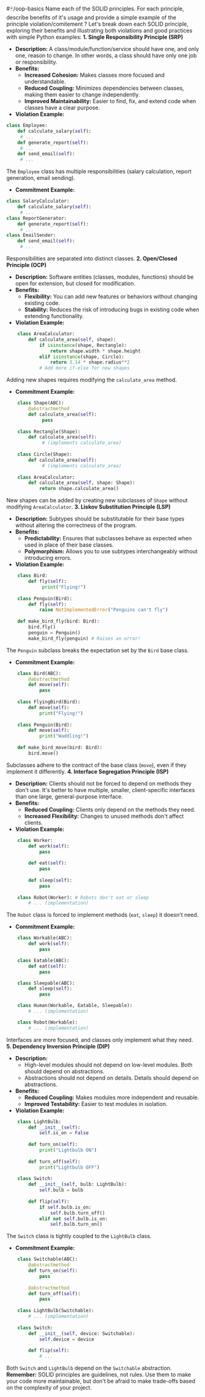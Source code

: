 #🃏/oop-basics 
Name each of the SOLID principles. For each principle, describe benefits of it's usage and provide a simple example of the principle violation/comitement
?
Let's break down each SOLID principle, exploring their benefits and illustrating both violations and good practices with simple Python examples:
**1. Single Responsibility Principle (SRP)**
   - **Description:** A class/module/function/service should have one, and only one, reason to change. In other words, a class should have only one job or responsibility.
   - **Benefits:**
      - **Increased Cohesion:** Makes classes more focused and understandable.
      - **Reduced Coupling:**  Minimizes dependencies between classes, making them easier to change independently.
      - **Improved Maintainability:**  Easier to find, fix, and extend code when classes have a clear purpose.
   - **Violation Example:**
```python
class Employee:
	def calculate_salary(self):
	 # ...
	def generate_report(self):
	 # ...
	def send_email(self):
	 # ... 
```
The `Employee` class has multiple responsibilities (salary calculation, report generation, email sending).
   - **Commitment Example:**
```python
class SalaryCalculator:
	def calculate_salary(self):
	 # ...
class ReportGenerator:
	def generate_report(self):
	 # ...
class EmailSender:
	def send_email(self):
	 # ... 
```
Responsibilities are separated into distinct classes.
**2. Open/Closed Principle (OCP)**
   - **Description:** Software entities (classes, modules, functions) should be open for extension, but closed for modification.
   - **Benefits:**
     - **Flexibility:** You can add new features or behaviors without changing existing code.
     - **Stability:** Reduces the risk of introducing bugs in existing code when extending functionality.
   - **Violation Example:**
```python
	class AreaCalculator:
		def calculate_area(self, shape):
			if isinstance(shape, Rectangle):
				return shape.width * shape.height
			elif isinstance(shape, Circle):
				return 3.14 * shape.radius**2
			# Add more if-else for new shapes 
```
Adding new shapes requires modifying the `calculate_area` method.
   - **Commitment Example:**
```python
	class Shape(ABC):
		@abstractmethod
		def calculate_area(self):
			 pass
			 
	class Rectangle(Shape):
		def calculate_area(self):
			 # (implements calculate_area)
		
	class Circle(Shape):
		def calculate_area(self):
			 # (implements calculate_area)
				
	class AreaCalculator:
		def calculate_area(self, shape: Shape):
			return shape.calculate_area()
```
New shapes can be added by creating new subclasses of `Shape` without modifying `AreaCalculator`.
**3. Liskov Substitution Principle (LSP)**
   - **Description:**  Subtypes should be substitutable for their base types without altering the correctness of the program.
   - **Benefits:**
      - **Predictability:** Ensures that subclasses behave as expected when used in place of their base classes.
      - **Polymorphism:** Allows you to use subtypes interchangeably without introducing errors.
   - **Violation Example:**
```python
	class Bird:
		def fly(self):
			 print("Flying!")
			 
	class Penguin(Bird): 
		def fly(self):
			raise NotImplementedError("Penguins can't fly")
			
	def make_bird_fly(bird: Bird):
		bird.fly()
		penguin = Penguin()
		make_bird_fly(penguin) # Raises an error!
```
The `Penguin` subclass breaks the expectation set by the `Bird` base class.
   - **Commitment Example:**
```python
	class Bird(ABC):
		@abstractmethod
		def move(self):
			pass
			
	class FlyingBird(Bird):
		def move(self):
			print("Flying!") 
			
	class Penguin(Bird):
		def move(self):
			print("Waddling!") 
		
	def make_bird_move(bird: Bird):
		bird.move()
```
Subclasses adhere to the contract of the base class (`move`), even if they implement it differently.
**4. Interface Segregation Principle (ISP)**
   - **Description:** Clients should not be forced to depend on methods they don't use. It's better to have multiple, smaller, client-specific interfaces than one large, general-purpose interface.
   - **Benefits:**
      - **Reduced Coupling:**  Clients only depend on the methods they need.
      - **Increased Flexibility:**  Changes to unused methods don't affect clients.
   - **Violation Example:**
```python
	class Worker:
		def work(self):
			pass
			
		def eat(self):
			pass
			
		def sleep(self):
			pass
			
	class Robot(Worker): # Robots don't eat or sleep
		# ... (implementation)
```
The `Robot` class is forced to implement methods (`eat`, `sleep`) it doesn't need.
   - **Commitment Example:**
```python
	class Workable(ABC):
		def work(self):
			pass

	class Eatable(ABC):
		def eat(self):
			pass

	class Sleepable(ABC):
		def sleep(self):
			pass

	class Human(Workable, Eatable, Sleepable):
		# ... (implementation)

	class Robot(Workable):
		# ... (implementation)
```
Interfaces are more focused, and classes only implement what they need.
**5. Dependency Inversion Principle (DIP)**
   - **Description:**
      - High-level modules should not depend on low-level modules. Both should depend on abstractions.
      - Abstractions should not depend on details. Details should depend on abstractions.
   - **Benefits:**
     - **Reduced Coupling:** Makes modules more independent and reusable.
     - **Improved Testability:** Easier to test modules in isolation.
   - **Violation Example:**
```python
	class LightBulb:
		def __init__(self):
			self.is_on = False
			
		def turn_on(self):
			print("Lightbulb ON")
			
		def turn_off(self):
			print("Lightbulb OFF")
			
	class Switch:
		def __init__(self, bulb: LightBulb):
			self.bulb = bulb
			
		def flip(self):
			if self.bulb.is_on:
				self.bulb.turn_off() 
			elif not self.bulb.is_on: 
				self.bulb.turn_on()
```
The `Switch` class is tightly coupled to the `LightBulb` class.
   - **Commitment Example:**
```python
	class Switchable(ABC):
		@abstractmethod
		def turn_on(self):
			pass
			
		@abstractmethod
		def turn_off(self):
			pass
			
	class LightBulb(Switchable): 
		# ... (implementation)
		
	class Switch:
		def __init__(self, device: Switchable):
			self.device = device
			
		def flip(self):
			# ... 
```
Both `Switch` and `LightBulb` depend on the `Switchable` abstraction.
**Remember:**  SOLID principles are guidelines, not rules.  Use them to make your code more maintainable, but don't be afraid to make trade-offs based on the complexity of your project.

